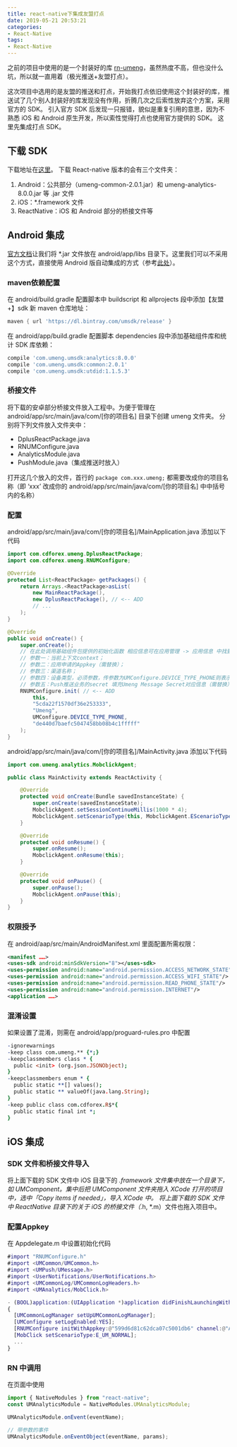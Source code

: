 ```yaml
---
title: react-native下集成友盟打点
date: 2019-05-21 20:53:21
categories: 
- React-Native
tags:
- React-Native
---
```

之前的项目中使用的是一个封装好的库 [rn-umeng](https://www.npmjs.com/package/@pangu/react-native-umeng)，虽然热度不高，但也没什么坑，所以就一直用着（极光推送+友盟打点）。
<!-- more -->
这次项目中选用的是友盟的推送和打点，开始我打点依旧使用这个封装好的库，推送试了几个别人封装好的库发现没有作用，折腾几次之后索性放弃这个方案，采用官方的 SDK。
引入官方 SDK 后发现一只报错，貌似是重复引用的意思，因为不熟悉 iOS 和 Android 原生开发，所以索性觉得打点也使用官方提供的 SDK。
这里先集成打点 SDK。

## 下载 SDK

下载地址在[这里](https://developer.umeng.com/sdk/reactnative)。
下载 React-native 版本的会有三个文件夹：

1. Android：公共部分（umeng-common-2.0.1.jar）和 umeng-analytics-8.0.0.jar 等 .jar 文件
2. iOS：*.framework 文件
3. ReactNative：iOS 和 Android 部分的桥接文件等

## Android 集成

[官方文档](https://developer.umeng.com/docs/66632/detail/67587)让我们将 *.jar 文件放在 android/app/libs 目录下。这里我们可以不采用这个方式，直接使用 Android 版自动集成的方式（参考[此处](https://developer.umeng.com/docs/66632/detail/101848)）。

### maven依赖配置

在 android/build.gradle 配置脚本中 buildscript 和 allprojects 段中添加【友盟+】sdk 新 maven 仓库地址：

```gradle
maven { url 'https://dl.bintray.com/umsdk/release' }
```

在 android/app/build.gradle 配置脚本 dependencies 段中添加基础组件库和统计 SDK 库依赖：

```gradle
compile 'com.umeng.umsdk:analytics:8.0.0'
compile 'com.umeng.umsdk:common:2.0.1'
compile 'com.umeng.umsdk:utdid:1.1.5.3'
```

### 桥接文件

将下载的安卓部分桥接文件放入工程中。为便于管理在 android/app/src/main/java/com/[你的项目名] 目录下创建 umeng 文件夹。
分别将下列文件放入文件夹中：

- DplusReactPackage.java
- RNUMConfigure.java
- AnalyticsModule.java
- PushModule.java（集成推送时放入）

打开这几个放入的文件，首行的 `package com.xxx.umeng;` 都需要改成你的项目名称（即 ‘xxx’ 改成你的 android/app/src/main/java/com/[你的项目名] 中中括号内的名称）

### 配置

android/app/src/main/java/com/[你的项目名]/MainApplication.java 添加以下代码

```java
import com.cdforex.umeng.DplusReactPackage;
import com.cdforex.umeng.RNUMConfigure;

@Override
protected List<ReactPackage> getPackages() {
    return Arrays.<ReactPackage>asList(
        new MainReactPackage(),
        new DplusReactPackage(), // <-- ADD
        // ...
    );
}

@Override
public void onCreate() {
    super.onCreate();
    // 在此处调用基础组件包提供的初始化函数 相应信息可在应用管理 -> 应用信息 中找到 http://message.umeng.com/list/apps
    // 参数一：当前上下文context；
    // 参数二：应用申请的Appkey（需替换）；
    // 参数三：渠道名称；
    // 参数四：设备类型，必须参数，传参数为UMConfigure.DEVICE_TYPE_PHONE则表示手机；传参数为UMConfigure.DEVICE_TYPE_BOX则表示盒子；默认为手机；
    // 参数五：Push推送业务的secret 填充Umeng Message Secret对应信息（需替换）
    RNUMConfigure.init( // <-- ADD
        this,
        "5cda22f1570df36e253333",
        "Umeng",
        UMConfigure.DEVICE_TYPE_PHONE,
        "de440d7baefc5047458bb08b4c1fffff"
    );
}
```

android/app/src/main/java/com/[你的项目名]/MainActivity.java 添加以下代码

```java
import com.umeng.analytics.MobclickAgent;

public class MainActivity extends ReactActivity {

    @Override
    protected void onCreate(Bundle savedInstanceState) {
        super.onCreate(savedInstanceState);
        MobclickAgent.setSessionContinueMillis(1000 * 4);
        MobclickAgent.setScenarioType(this, MobclickAgent.EScenarioType.E_UM_NORMAL);
    }

    @Override
    protected void onResume() {
        super.onResume();
        MobclickAgent.onResume(this);
    }

    @Override
    protected void onPause() {
        super.onPause();
        MobclickAgent.onPause(this);
    }
}
```

### 权限授予

在 android/aap/src/main/AndroidManifest.xml 里面配置所需权限：

```xml
<manifest ……>
<uses-sdk android:minSdkVersion="8"></uses-sdk>
<uses-permission android:name="android.permission.ACCESS_NETWORK_STATE"/>
<uses-permission android:name="android.permission.ACCESS_WIFI_STATE"/>
<uses-permission android:name="android.permission.READ_PHONE_STATE"/>
<uses-permission android:name="android.permission.INTERNET"/>
<application ……>
```

### 混淆设置

如果设置了混淆，则需在 android/app/proguard-rules.pro 中配置

```pro
-ignorewarnings
-keep class com.umeng.** {*;}
-keepclassmembers class * {
  public <init> (org.json.JSONObject);
}
-keepclassmembers enum * {
  public static **[] values();
  public static ** valueOf(java.lang.String);
}
-keep public class com.cdforex.R$*{
  public static final int *;
}
```

## iOS 集成

### SDK 文件和桥接文件导入

将上面下载的 SDK 文件中 iOS 目录下的 *.framework 文件集中放在一个目录下，如 UMComponent。集中后把 UMComponent 文件夹拖入 XCode 打开的项目中，选中「Copy items if needed」，导入 XCode 中。
将上面下载的 SDK 文件中 ReactNative 目录下的关于 iOS 的桥接文件（*.h, *.m）文件也拖入项目中。

### 配置Appkey

在 Appdelegate.m 中设置初始化代码

```m
#import "RNUMConfigure.h"
#import <UMCommon/UMCommon.h>
#import <UMPush/UMessage.h>
#import <UserNotifications/UserNotifications.h>
#import <UMCommonLog/UMCommonLogHeaders.h>
#import <UMAnalytics/MobClick.h>

- (BOOL)application:(UIApplication *)application didFinishLaunchingWithOptions:(NSDictionary *)launchOptions
{
  [UMCommonLogManager setUpUMCommonLogManager];
  [UMConfigure setLogEnabled:YES];
  [RNUMConfigure initWithAppkey:@"599d6d81c62dca07c5001db6" channel:@"App Store"];
  [MobClick setScenarioType:E_UM_NORMAL];
  ...
}
```

### RN 中调用

在页面中使用

```js
import { NativeModules } from "react-native";
const UMAnalyticsModule = NativeModules.UMAnalyticsModule;

UMAnalyticsModule.onEvent(eventName);

// 带参数的事件
UMAnalyticsModule.onEventObject(eventName, params);
```